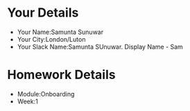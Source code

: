 <!--

You must title your PR like this:

COHORT_NAME | FIRST_NAME LAST_NAME | REPO_NAME | WEEK

For example,

ITP-OCT-24 | Carol Owen | GitHomeworkFixErrors | Week1

Complete the task list below this message.
If your PR is rejected, check the task list.

-->

# Your Details

- Your Name:Samunta Sunuwar
- Your City:London/Luton
- Your Slack Name:Samunta SUnuwar. Display Name - Sam

# Homework Details

- Module:Onboarding
- Week:1
